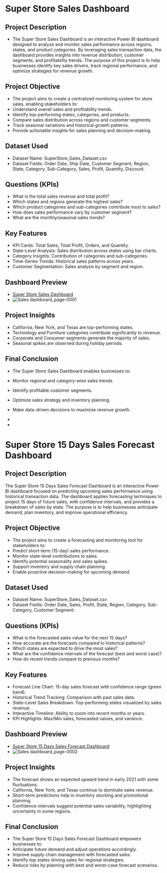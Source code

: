 # Super Store Sales Dashboard
## Project Description
 - The Super Store Sales Dashboard is an interactive Power BI dashboard designed to analyze and monitor sales performance across regions, states, and product categories. By leveraging sales transaction data, the dashboard provides insights into revenue distribution, customer segments, and profitability trends. The purpose of this project is to help businesses identify key sales drivers, track regional performance, and optimize strategies for revenue growth.

## Project Objective
- The project aims to create a centralized monitoring system for store sales, enabling stakeholders to:
- Understand overall sales and profitability trends.
- Identify top-performing states, categories, and products.
- Compare sales distribution across regions and customer segments.
- Track seasonal variations and historical growth patterns.
- Provide actionable insights for sales planning and decision-making.

## Dataset Used
- Dataset Name: SuperStore_Sales_Dataset.csv
- Dataset Fields: Order Date, Ship Date, Customer Segment, Region, State, Category, Sub-Category, Sales, Profit, Quantity, Discount.

## Questions (KPIs)
- What is the total sales revenue and total profit?
- Which states and regions generate the highest sales?
- Which product categories and sub-categories contribute most to sales?
- How does sales performance vary by customer segment?
- What are the monthly/seasonal sales trends?

## Key Features
- KPI Cards: Total Sales, Total Profit, Orders, and Quantity.
- State-Level Analysis: Sales distribution across states using bar charts.
- Category Insights: Contribution of categories and sub-categories.
- Time-Series Trends: Historical sales patterns across years.
- Customer Segmentation: Sales analysis by segment and region.

## Dashboard Preview
- <a href="https://github.com/Sakshammehta1101/Power-BI---Sales-Forecast-Dashboards/blob/main/Sales%20dashboard.pbix">Super Store Sales Dashboard</a>
- ![Sales dashboard_page-0001](https://github.com/user-attachments/assets/04eca926-d50d-4a50-8dd3-57dad46a78be)


## Project Insights
- California, New York, and Texas are top-performing states.
- Technology and Furniture categories contribute significantly to revenue.
- Corporate and Consumer segments generate the majority of sales.
- Seasonal spikes are observed during holiday periods.

## Final Conclusion
- The Super Store Sales Dashboard enables businesses to:
- Monitor regional and category-wise sales trends.
- Identify profitable customer segments.
- Optimize sales strategy and inventory planning.
- Make data-driven decisions to maximize revenue growth.

- 
- 
# Super Store 15 Days Sales Forecast Dashboard
## Project Description
The Super Store 15 Days Sales Forecast Dashboard is an interactive Power BI dashboard focused on predicting upcoming sales performance using historical transaction data. The dashboard applies forecasting techniques to project 15 days of future sales, with confidence intervals, and provides a breakdown of sales by state. The purpose is to help businesses anticipate demand, plan inventory, and improve operational efficiency.

## Project Objective
- The project aims to create a forecasting and monitoring tool for stakeholders to:
- Predict short-term (15-day) sales performance.
- Monitor state-level contributions to sales.
- Identify potential seasonality and sales spikes.
- Support inventory and supply chain planning.
- Enable proactive decision-making for upcoming demand.

## Dataset Used
- Dataset Name: SuperStore_Sales_Dataset.csv
- Dataset Fields: Order Date, Sales, Profit, State, Region, Category, Sub-Category, Customer Segment.
  
## Questions (KPIs)
- What is the forecasted sales value for the next 15 days?
- How accurate are the forecasts compared to historical patterns?
- Which states are expected to drive the most sales?
- What are the confidence intervals of the forecast (best and worst case)?
- How do recent trends compare to previous months?

## Key Features
- Forecast Line Chart: 15-day sales forecast with confidence range (green band).
- Historical Trend Tracking: Comparison with past sales data.
- State-Level Sales Breakdown: Top-performing states visualized by sales revenue.
- Interactive Timeline: Ability to zoom into recent months or years.
- KPI Highlights: Max/Min sales, forecasted values, and variance.

## Dashboard Preview
- <a href="https://github.com/Sakshammehta1101/Power-BI---Sales-Forecast-Dashboards/blob/main/Sales%20dashboard.pbix">Super Store 15 Days Sales Forecast Dashboard</a>
- ![Sales dashboard_page-0002](https://github.com/user-attachments/assets/e1a7ca0d-c671-4967-ba0b-f576f2bd31ee)

## Project Insights
- The forecast shows an expected upward trend in early 2021 with some fluctuations.
- California, New York, and Texas continue to dominate sales revenue.
- Short-term predictions help in inventory stocking and promotional planning.
- Confidence intervals suggest potential sales variability, highlighting uncertainty in some regions.

## Final Conclusion
- The Super Store 15 Days Sales Forecast Dashboard empowers businesses to:
- Anticipate future demand and adjust operations accordingly.
- Improve supply chain management with forecasted sales.
- Identify top states driving sales for regional strategies.
- Reduce risks by planning with best and worst-case forecast scenarios.
